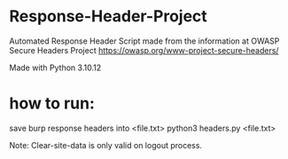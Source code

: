 # Response-Header-Project
Automated Response Header Script made from the information at OWASP Secure Headers Project
https://owasp.org/www-project-secure-headers/

Made with Python 3.10.12

# how to run:
save burp response headers into <file.txt>
python3 headers.py <file.txt> <csvname>

Note: Clear-site-data is only valid on logout process. 
